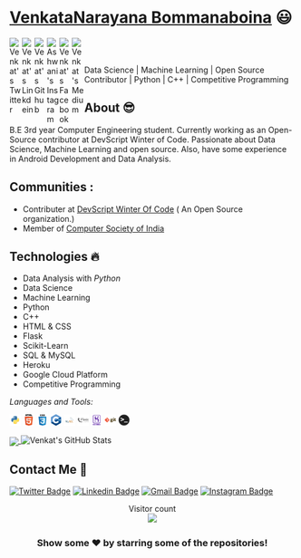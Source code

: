 # <a href="https://www.linkedin.com/in/bvnarayana515739/">VenkataNarayana Bommanaboina</a> :smiley:
 
 <a href="https://twitter.com/Venkat515739">
  <img align="left" alt="Venkat's Twitter" width="22px" src="https://cdn.jsdelivr.net/npm/simple-icons@v3/icons/twitter.svg" />
</a>
<a href="https://linkedin.com/in/bvnarayana515739">
  <img align="left" alt="Venkat's Linkdein" width="22px" src="https://cdn.jsdelivr.net/npm/simple-icons@v3/icons/linkedin.svg" />
</a>
<a href="https://github.com/venkatanarayana143">
  <img align="left" alt="Venkat's Github" width="22px" src="https://cdn.jsdelivr.net/npm/simple-icons@v3/icons/github.svg" />
</a>
<a href="https://instagram.com/venkat_x20">
  <img align="left" alt="Ashwani's Instagram" width="22px" src="https://cdn.jsdelivr.net/npm/simple-icons@v3/icons/instagram.svg" />
</a>
<a href="https://www.facebook.com/profile.php?id=100009436052703">
  <img align="left" alt="Venkat's Facebook" width="22px" src="https://cdn.jsdelivr.net/npm/simple-icons@v3/icons/facebook.svg" />
</a>
<a href="https://medium.com/@bvnarayana515739">
  <img align="left" alt="Venkat 's Medium" width="22px" src="https://cdn.jsdelivr.net/npm/simple-icons@v3/icons/medium.svg" />
</a>

<br/>
<br/>

Data Science | Machine Learning | Open Source Contributor | Python | C++ | Competitive Programming

## About :sunglasses:
B.E 3rd year Computer Engineering student. Currently working as an Open-Source contributor at DevScript Winter of Code. Passionate about Data Science, Machine Learning and open source. Also, have some experience in Android Development and Data Analysis.

## Communities :
- Contributer at [DevScript Winter Of Code](http://devscript.tech/woc/) ( An Open Source organization.)
- Member of [Computer Society of India](http://csi-india.org.in/)

## Technologies :fire:
- Data Analysis with *Python*
- Data Science
- Machine Learning
- Python
- C++
- HTML & CSS
- Flask
- Scikit-Learn
- SQL & MySQL
- Heroku
- Google Cloud Platform
- Competitive Programming

*Languages and Tools:*  

<code><img height="20" src="https://raw.githubusercontent.com/github/explore/80688e429a7d4ef2fca1e82350fe8e3517d3494d/topics/python/python.png"></code>
<code><img height="20" src="https://raw.githubusercontent.com/github/explore/80688e429a7d4ef2fca1e82350fe8e3517d3494d/topics/html/html.png"></code>
<code><img height="20" src="https://raw.githubusercontent.com/github/explore/80688e429a7d4ef2fca1e82350fe8e3517d3494d/topics/css/css.png"></code>
<code><img height="20" src="https://raw.githubusercontent.com/github/explore/80688e429a7d4ef2fca1e82350fe8e3517d3494d/topics/cpp/cpp.png"></code>
<code><img height="20" src="https://raw.githubusercontent.com/github/explore/80688e429a7d4ef2fca1e82350fe8e3517d3494d/topics/mysql/mysql.png"></code>
<code><img height="20" src="https://raw.githubusercontent.com/github/explore/80688e429a7d4ef2fca1e82350fe8e3517d3494d/topics/flask/flask.png"></code>
<code><img height="20" src="https://raw.githubusercontent.com/github/explore/80688e429a7d4ef2fca1e82350fe8e3517d3494d/topics/heroku/heroku.png"></code>
<code><img height="20" src="https://raw.githubusercontent.com/github/explore/80688e429a7d4ef2fca1e82350fe8e3517d3494d/topics/git/git.png"></code>
<code><img height="20" src="https://raw.githubusercontent.com/github/explore/80688e429a7d4ef2fca1e82350fe8e3517d3494d/topics/terminal/terminal.png"></code>


<a href="https://github.com/venkatanarayana143">
  <img align="center" src="https://github-readme-stats.vercel.app/api/top-langs/?username=venkatanarayana143&theme=radical&hide=glsl,python" />
</a>

<img src="https://github-readme-stats.vercel.app/api?username=venkatanarayana143&&show_icons=true&theme=radical&line_height=27&v=5" alt="Venkat's GitHub Stats" />



##  Contact Me :speech_balloon:
[![Twitter Badge](https://img.shields.io/badge/-@Venkat515739-1ca0f1?style=flat-square&labelColor=1ca0f1&logo=twitter&logoColor=white&link=https://twitter.com/Venkat515739)](https://twitter.com/Venkat515739) [![Linkedin Badge](https://img.shields.io/badge/-bvnarayana515739-blue?style=flat-square&logo=Linkedin&logoColor=white&link=https://www.linkedin.com/in/bvnarayana515739/)](https://www.linkedin.com/in/bvnarayana515739/) [![Gmail Badge](https://img.shields.io/badge/-bvnarayana515739@gmail.com-c14438?style=flat-square&logo=Gmail&logoColor=white&link=mailto:bvnarayana515739@gmail.com)](mailto:bvnarayana515739@gmail.com) [![Instagram Badge](https://img.shields.io/badge/-@venkat_x20-e4405f?style=flat-square&labelColor=f94877&logo=instagram&logoColor=white&link=https://www.instagram.com/venkat_x20/)](https://www.instagram.com/venkat_x20/)

<p align="center"> 
  Visitor count<br>
  <img src="https://profile-counter.glitch.me/venkatanarayana143/count.svg" />
</p>


<div align="center">

### Show some ❤️ by starring some of the repositories!

</div>
